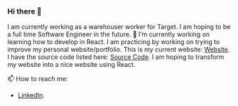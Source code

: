 ### Hi there 👋

I am currently working as a warehouser worker for Target. I am hoping to be a full time Software Engineer in the future. 
🔭 I’m currently working on learning how to develop in React. I am practicing by working on trying to improve my personal website/portfolio. This is my current website: [Website](https://juanalfredogarciajr.com/).  I have the source code listed here: [Source Code](https://github.com/jgarcia45/jgarcia45.github.io). I am hoping to transform my website into a nice website using React.

📫 How to reach me: 
- [LinkedIn](https://www.linkedin.com/in/jgarcia45/).

<!--
**jgarcia45/jgarcia45** is a ✨ _special_ ✨ repository because its `README.md` (this file) appears on your GitHub profile.

Here are some ideas to get you started:

- 🔭 I’m currently working on ...
- 🌱 I’m currently learning ...
- 👯 I’m looking to collaborate on ...
- 🤔 I’m looking for help with ...
- 💬 Ask me about ...
- 📫 How to reach me: ...
- 😄 Pronouns: ...
- ⚡ Fun fact: ...
-->
